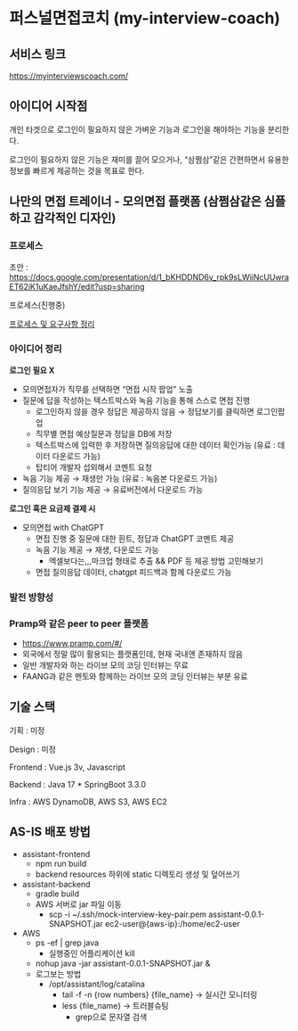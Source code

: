 # 퍼스널면접코치 (my-interview-coach)

## 서비스 링크
https://myinterviewscoach.com/

## 아이디어 시작점

개인 타겟으로 로그인이 필요하지 않은 가벼운 기능과 로그인을 해야하는 기능을 분리한다. 

로그인이 필요하지 않은 기능은 재미를 끌어 모으거나, “삼쩜삼”같은 간편하면서 유용한 정보를 빠르게 제공하는 것을 목표로 한다.

## 나만의 면접 트레이너 - 모의면접 플랫폼 (삼쩜삼같은 심플하고 감각적인 디자인)

### 프로세스

초안 : https://docs.google.com/presentation/d/1_bKHDDND6v_rpk9sLWijNcUUwraET62iK1uKaeJfshY/edit?usp=sharing

프로세스(진행중)

[프로세스 및 요구사항 정리](https://www.notion.so/4212561f684e42c7b40a1a125cf5bc66?pvs=21)

### 아이디어 정리

**로그인 필요 X**

- 모의면접자가 직무를 선택하면 “면접 시작 팝업” 노출
- 질문에 답을 작성하는 텍스트박스와 녹음 기능을 통해 스스로 면접 진행
    - 로그인하지 않을 경우 정답은 제공하지 않음 → 정답보기를 클릭하면 로그인팝업
    - 직무별 면접 예상질문과 정답을 DB에 저장
    - 텍스트박스에 입력한 후 저장하면 질의응답에 대한 데이터 확인가능 (유료 : 데이터 다운로드 가능)
    - 탑티어 개발자 섭외해서 코멘트 요청
- 녹음 기능 제공 → 재생만 가능 (유료 : 녹음본 다운로드 가능)
- 질의응답 보기 기능 제공 → 유료버전에서 다운로드 가능

**로그인 혹은 요금제 결제 시**

- 모의면접 with ChatGPT
    - 면접 진행 중 질문에 대한 흰트, 정답과 ChatGPT 코멘트 제공
    - 녹음 기능 제공 → 재생, 다운로드 가능
        - 엑셀보다는,,,마크업 형태로 추출 && PDF 등 제공 방법 고민해보기
    - 면접 질의응답 데이터, chatgpt 피드백과 함께 다운로드 가능

### 발전 방향성

### Pramp와 같은 peer to peer 플랫폼

- https://www.pramp.com/#/
- 외국에서 정말 많이 활용되는 플랫폼인데, 현재 국내엔 존재하지 않음
- 일반 개발자와 하는 라이브 모의 코딩 인터뷰는 무료
- FAANG과 같은 멘토와 함께하는 라이브 모의 코딩 인터뷰는 부분 유료

## 기술 스택

기획 : 미정

Design : 미정

Frontend : Vue.js 3v, Javascript

Backend : Java 17 * SpringBoot 3.3.0

Infra : AWS DynamoDB, AWS S3, AWS EC2

## AS-IS 배포 방법
- assistant-frontend
    - npm run build
    - backend resources 하위에 static 디렉토리 생성 및 덮어쓰기
- assistant-backend
    - gradle build
    - AWS 서버로 jar 파일 이동
        - scp -i ~/.ssh/mock-interview-key-pair.pem assistant-0.0.1-SNAPSHOT.jar ec2-user@{aws-ip}:/home/ec2-user
- AWS
    - ps -ef | grep java 
        - 실행중인 어플리케이션 kill
    - nohup java -jar assistant-0.0.1-SNAPSHOT.jar &
    - 로그보는 방법
        - /opt/assistant/log/catalina
            - tail -f -n {row numbers} {file_name} -> 실시간 모니터링
            - less {file_name} -> 트러블슈팅
                - grep으로 문자열 검색